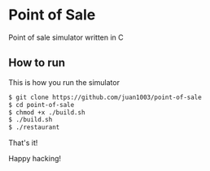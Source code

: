 # Point of Sale
Point of sale simulator written in C

## How to run
This is how you run the simulator
```sh
$ git clone https://github.com/juan1003/point-of-sale
$ cd point-of-sale
$ chmod +x ./build.sh
$ ./build.sh
$ ./restaurant
```

That's it!

Happy hacking!
